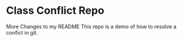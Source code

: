 # Class Conflict Repo

More Changes to my README This repo is a demo of how to resolve a confict in git.

